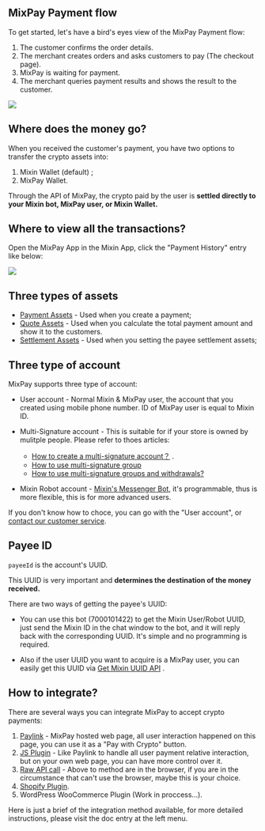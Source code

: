 

## MixPay Payment flow

To get started, let's have a bird's eyes view of the MixPay Payment flow: 

1.  The customer confirms the order details.
2.  The merchant creates orders and asks customers to pay (The checkout page).
3.  MixPay is waiting for payment.
4.  The merchant queries payment results and shows the result to the customer.

![](https://developers.mixpay.me/images/qmhxunt.png)

## Where does the money go?

When you received the customer's payment, you have two options to transfer the crypto assets into: 

1. Mixin Wallet (default) ;
2. MixPay Wallet.



Through the API of MixPay, the crypto paid by the user is **settled directly to your Mixin bot, MixPay user, or Mixin Wallet.**



## Where to view all the transactions?

Open the MixPay App in the Mixin App, click the "Payment History" entry like below:

![](https://developers.mixpay.me/images/payment_history.png)

## Three types of assets

- [Payment Assets](https://developers.mixpay.me/docs/api/assets/payment-assets) - Used when you create a payment;
- [Quote Assets](https://developers.mixpay.me/docs/api/assets/quote-assets) - Used when you calculate the total payment amount and show it to the customers.
- [Settlement Assets](https://developers.mixpay.me/docs/api/assets/settlement-assets) - Used when you setting the payee settlement assets;

## Three type of account

MixPay supports three type of account: 

- User account - Normal Mixin & MixPay user, the account that you created using mobile phone number. ID of MixPay user is equal to Mixin ID.
- Multi-Signature account -  This is suitable for if your store is owned by mulitple people. Please refer to thoes articles:
  -  [How to create a multi-signature account？](https://help.mixpay.me/tutorials/creat-a-multi-signature-account) . 
  - [How to use multi-signature group](https://help.mixpay.me/tutorials/how-to-use-multi-signature-group?from_search=93093843)
  - [How to use multi-signature groups and withdrawals?](https://help.mixpay.me/tutorials/how-to-use-multi-signature-groups-and-withdrawals)

- Mixin Robot account - [Mixin's Messenger Bot](https://developers.mixin.one/docs/dapp/mixin-applications#messenger-bot), it's programmable, thus is more flexible, this is for more advanced users.

If you don't know how to choce, you can go with the "User account", or [contact our customer service](https://developers.mixpay.me/guides/contact-customer-service).

## Payee ID

`payeeId` is the account's UUID.

This UUID is very important and **determines the destination of the money received.** 

There are two ways of getting the payee's UUID: 

- You can use this bot (7000101422) to get the Mixin User/Robot UUID, just send the Mixin ID in the chat window to the bot, and it will reply back with the corresponding UUID. It's simple and no programming is required.

- Also if the user UUID you want to acquire is a MixPay user, you can easily get this UUID via [Get Mixin UUID API](https://developers.mixpay.me/api/users/get-mixin-uuid) .



## How to integrate? 

There are several ways you can integrate MixPay to accept crypto payments:

1. [Paylink](https://developers.mixpay.me/guides/using-paylink) -  MixPay hosted web page, all user interaction happened on this page, you can use it as a "Pay with Crypto" button.
2. [JS Plugin](https://developers.mixpay.me/guides/shopify-plugin) -  Like Paylink to handle all user payment relative interaction, but on your own web page, you can have more control over it.
3. [Raw API call](https://developers.mixpay.me/guides/using-raw-api) - Above to method are in the browser, if you are in the circumstance that can't use the browser, maybe this is your choice.
4. [Shopify Plugin](https://developers.mixpay.me/guides/shopify-plugin).
5. WordPress WooCommerce Plugin (Work in proccess...).

Here is just a brief of the integration method available, for more detailed instructions, please visit the doc entry at the left menu.

